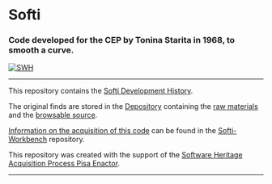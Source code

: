 # Softi

### Code developed for the CEP by Tonina Starita in 1968, to smooth a curve.

[![SWH](https://archive.softwareheritage.org/badge/origin/https://github.com/Unipisa/Softi.git/)](https://archive.softwareheritage.org/browse/origin/https://github.com/Unipisa/Softi.git/)


-------------------

This repository contains the 
[Softi Development History](https://github.com/Unipisa/Softi/tree/SourceCode/). 

The original finds are stored in the [Depository](https://github.com/Unipisa/Softi-Depository) 
containing the
[raw materials](https://github.com/Unipisa/Softi-Depository/tree/master/raw_materials) and the
[browsable source](https://github.com/Unipisa/Softi-Depository/tree/master/browsable_source).

[Information on the acquisition of this code](https://github.com/Unipisa/Softi-Workbench/tree/master/metadata) can be found in the [Softi-Workbench](https://github.com/Unipisa/Softi-Workbench) repository.

This repository was created with the support of the 
[Software Heritage Acquisition Process Pisa Enactor](https://github.com/Unipisa/SWHAPPE).


-------------------
